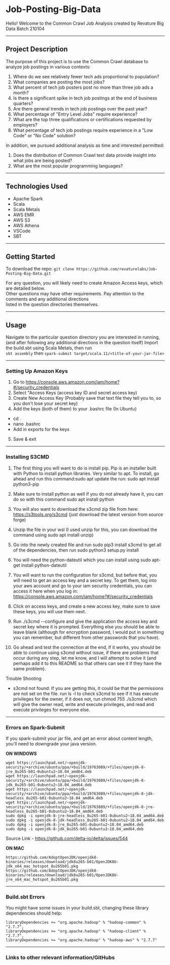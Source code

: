# Job-Posting-Big-Data
Hello! Welcome to the Common Crawl Job Analysis created by Revature Big Data Batch 210104
_______________________________________________________________________________________________________________________________
## Project Description
The purpose of this project is to use the Common Crawl database to analyze job postings in various contexts:  
1) Where do we see relatively fewer tech ads proportional to population?  
2) What companies are posting the most jobs?  
3) What percent of tech job posters post no more than three job ads a month?  
4) Is there a significant spike in tech job postings at the end of business quarters?  
5) Are there general trends in tech job postings over the past year?  
6) What percentage of "Entry Level Jobs" require experience?  
7) What are the top three qualifications or certifications requested by employers?  
8) What percentage of tech job postings require experience in a "Low Code" or "No Code" solution?  

In addition, we pursued additional analysis as time and interested permitted:  
1) Does the distribution of Common Crawl text data provide insight into what jobs are being posted?  
2) What are the most popular programming languages?  
_______________________________________________________________________________________________________________________________
## Technologies Used
* Apache Spark
* Scala
* Scala Metals
* AWS EMR
* AWS S3
* AWS Athena
* VSCode
* SBT
_______________________________________________________________________________________________________________________________
## Getting Started

To download the repo:
```git clone https://github.com/revaturelabs/Job-Posting-Big-Data.git```

For any question, you will likely need to create Amazon Access keys, which are detailed below.  
Other questions may have other requirements. Pay attention to the comments and any additional directions  
listed in the question directories themselves.
_______________________________________________________________________________________________________________________________
## Usage

Navigate to the particular question directory you are interested in running,
(and after following any additional directions in the question itself)
Import the build.sbt using Scala Metals, then run  
```sbt assembly```
then
```spark-submit target/scala.11/<title-of-your-jar-file>```
_______________________________________________________________________________________________________________________________
### Setting Up Amazon Keys
  1) Go to https://console.aws.amazon.com/iam/home?#/security_credentials
  2) Select "Access Keys (access key ID and secret access key)
  3) Create New Access Key (Probably save that text file they tell you to, so you don't lose your secret key)
  4) Add the keys (both of them) to your .bashrc file
   (In Ubuntu)
   - cd .
   - nano .bashrc
   - Add in exports for the keys
  5) Save & exit
_______________________________________________________________________________________________________________________________
### Installing S3CMD 

  1) The first thing you will want to do is install pip. Pip is an installer built with Python to install python libraries. Very similar to apt. To install, go ahead and run this command:sudo apt update the run: sudo apt install python3-pip

  2) Make sure to install python as well if you do not already have it, you can do so with this command sudo apt install python

  3) You will also want to download the s3cmd zip file from here: https://s3tools.org/s3cmd (just download the latest version from source forge)

  4) Unzip the file in your wsl (I used unzip for this, you can download the command using sudo apt install unzip)

  5) Go into the newly created file and run sudo pip3 install s3cmd to get all of the dependencies, then run sudo python3 setup.py install

  6) You will need the python-dateutil which you can install using sudo apt-get install python-dateutil

  7) You will want to run the configuration for s3cmd, but before that, you will need to get an access key and a secret key. To get them, log into your aws account and go to your iam security credentials, you can access it here when you log in: https://console.aws.amazon.com/iam/home?#/security_credentials

  8) Click on access keys, and create a new access key, make sure to save these keys, you will use them next.

  9) Run ./s3cmd --configure and give the application the access key and secret key where it is prompted. Everything else you should be able to leave blank (although for encryption password, I would put in something you can remember, but different from other passwords that you have).

  10) Go ahead and test the connection at the end, if it works, you should be able to continue using s3cmd without issue, if there are problems that occur during any step, let me know, and I will attempt to solve it (and perhaps add it to this README so that others can see it if they have the same problem).


Trouble Shooting
 - s3cmd not found: If you are getting this, it could be that the permissions are not set on the file. run ls -l to check s3cmd to see if it has execute privileges for the owner, if it does not, run chmod 755 ./s3cmd which will give the owner read, write and execute privileges, and read and execute privileges for everyone else.
_______________________________________________________________________________________________________________________________
### Errors on Spark-Submit
If you spark-submit your jar file, and get an error about content length, you'll need to downgrade your java version.

**ON WINDOWS**
```
wget https://launchpad.net/~openjdk-security/+archive/ubuntu/ppa/+build/19763089/+files/openjdk-8-jre_8u265-b01-0ubuntu2~18.04_amd64.deb
wget https://launchpad.net/~openjdk-security/+archive/ubuntu/ppa/+build/19763089/+files/openjdk-8-jdk_8u265-b01-0ubuntu2~18.04_amd64.deb
wget https://launchpad.net/~openjdk-security/+archive/ubuntu/ppa/+build/19763089/+files/openjdk-8-jdk-headless_8u265-b01-0ubuntu2~18.04_amd64.deb
wget https://launchpad.net/~openjdk-security/+archive/ubuntu/ppa/+build/19763089/+files/openjdk-8-jre-headless_8u265-b01-0ubuntu2~18.04_amd64.deb
sudo dpkg -i openjdk-8-jre-headless_8u265-b01-0ubuntu2~18.04_amd64.deb
sudo dpkg -i openjdk-8-jdk-headless_8u265-b01-0ubuntu2~18.04_amd64.deb
sudo dpkg -i openjdk-8-jre_8u265-b01-0ubuntu2~18.04_amd64.deb
sudo dpkg -i openjdk-8-jdk_8u265-b01-0ubuntu2~18.04_amd64.deb
```
Source Link - https://github.com/delta-io/delta/issues/544

**ON MAC**
```
https://github.com/AdoptOpenJDK/openjdk8-binaries/releases/download/jdk8u265-b01/OpenJDK8U-jdk_x64_mac_hotspot_8u265b01.pkg
https://github.com/AdoptOpenJDK/openjdk8-binaries/releases/download/jdk8u265-b01/OpenJDK8U-jre_x64_mac_hotspot_8u265b01.pkg
```
_______________________________________________________________________________________________________________________________
### Build.sbt Errors
You might have some issues in your build.sbt, changing these library dependencies should help:
```
libraryDependencies += "org.apache.hadoop" % "hadoop-common" % "2.7.7",
libraryDependencies += "org.apache.hadoop" % "hadoop-client" % "2.7.7",
libraryDependencies += "org.apache.hadoop" % "hadoop-aws" % "2.7.7"
```

_______________________________________________________________________________________________________________________________
### Links to other relevant information/GitHubs

